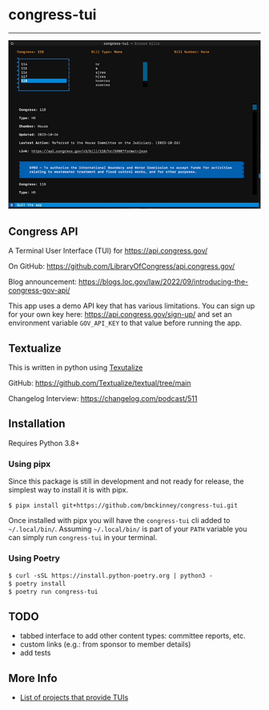 # congress-tui

---

![example](congress-tui.gif)

## Congress API
A Terminal User Interface (TUI) for https://api.congress.gov/

On GitHub: https://github.com/LibraryOfCongress/api.congress.gov/

Blog announcement: https://blogs.loc.gov/law/2022/09/introducing-the-congress-gov-api/

This app uses a demo API key that has various limitations. You can sign up for your own key here: https://api.congress.gov/sign-up/
and set an environment variable `GOV_API_KEY` to that value before running the app.

## Textualize

This is written in python using [Texutalize](https://www.textualize.io/)

GitHub: https://github.com/Textualize/textual/tree/main

Changelog Interview: https://changelog.com/podcast/511

## Installation
Requires Python 3.8+

### Using pipx

Since this package is still in development and not ready for release,
the simplest way to install it is with pipx.

```shell
$ pipx install git+https://github.com/bmckinney/congress-tui.git
```

Once installed with pipx you will have the `congress-tui` cli added to `~/.local/bin/`. 
Assuming `~/.local/bin/` is part of your `PATH` variable you can simply run `congress-tui` in your terminal.

### Using Poetry
```shell
$ curl -sSL https://install.python-poetry.org | python3 -
$ poetry install
$ poetry run congress-tui
```

## TODO
- tabbed interface to add other content types: committee reports, etc.
- custom links (e.g.: from sponsor to member details)
- add tests

## More Info

- [List of projects that provide TUIs](https://github.com/rothgar/awesome-tuis)
